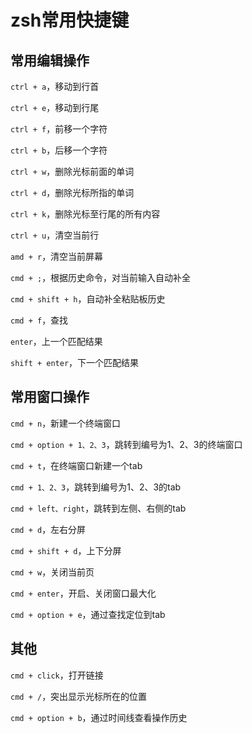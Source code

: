 # zsh常用快捷键

## 常用编辑操作

`ctrl + a`，移动到行首

`ctrl + e`，移动到行尾

`ctrl + f`，前移一个字符

`ctrl + b`，后移一个字符

`ctrl + w`，删除光标前面的单词

`ctrl + d`，删除光标所指的单词

`ctrl + k`，删除光标至行尾的所有内容

`ctrl + u`，清空当前行

`amd + r`，清空当前屏幕

`cmd + ;`，根据历史命令，对当前输入自动补全

`cmd + shift + h`，自动补全粘贴板历史

`cmd + f`，查找

`enter`，上一个匹配结果

`shift + enter`，下一个匹配结果

## 常用窗口操作

`cmd + n`，新建一个终端窗口

`cmd + option + 1、2、3`，跳转到编号为1、2、3的终端窗口

`cmd + t`，在终端窗口新建一个tab

`cmd + 1、2、3`，跳转到编号为1、2、3的tab

`cmd + left、right`，跳转到左侧、右侧的tab

`cmd + d`，左右分屏

`cmd + shift + d`，上下分屏

`cmd + w`，关闭当前页

`cmd + enter`，开启、关闭窗口最大化

`cmd + option + e`，通过查找定位到tab

## 其他

`cmd + click`，打开链接

`cmd + /`，突出显示光标所在的位置

`cmd + option + b`，通过时间线查看操作历史
